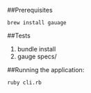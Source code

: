 ##Prerequisites
```
brew install gauage
```

##Tests

1) bundle install
2) gauge specs/

##Running the application:
```
ruby cli.rb
```
